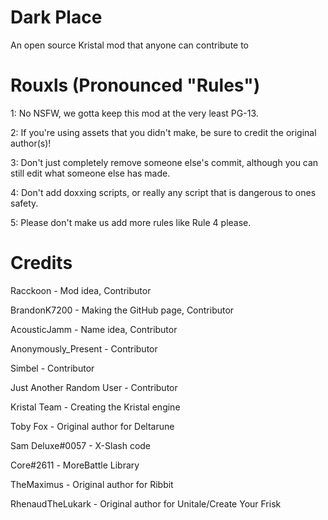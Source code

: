 # Dark Place
An open source Kristal mod that anyone can contribute to

# Rouxls (Pronounced "Rules")
1: No NSFW, we gotta keep this mod at the very least PG-13.

2: If you're using assets that you didn't make, be sure to credit the original author(s)!

3: Don't just completely remove someone else's commit, although you can still edit what someone else has made.

4: Don't add doxxing scripts, or really any script that is dangerous to ones safety.

5: Please don't make us add more rules like Rule 4 please.

# Credits
Racckoon - Mod idea, Contributor

BrandonK7200 - Making the GitHub page, Contributor

AcousticJamm - Name idea, Contributor

Anonymously_Present - Contributor

Simbel - Contributor

Just Another Random User - Contributor

Kristal Team - Creating the Kristal engine

Toby Fox - Original author for Deltarune

Sam Deluxe#0057 - X-Slash code

Cоrе#2611 - MoreBattle Library

TheMaximus - Original author for Ribbit

RhenaudTheLukark - Original author for Unitale/Create Your Frisk
